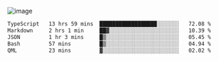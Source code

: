 ![image](https://github-profile-trophy.vercel.app/?username=CMOISDEAD&theme=oldie&row=1&no-frame=true&no-bg=true&margin-w=15&margin-h=15)
<!--START_SECTION:waka-->

```txt
TypeScript   13 hrs 59 mins  ██████████████████░░░░░░░   72.08 %
Markdown     2 hrs 1 min     ██▓░░░░░░░░░░░░░░░░░░░░░░   10.39 %
JSON         1 hr 3 mins     █▒░░░░░░░░░░░░░░░░░░░░░░░   05.45 %
Bash         57 mins         █▒░░░░░░░░░░░░░░░░░░░░░░░   04.94 %
QML          23 mins         ▓░░░░░░░░░░░░░░░░░░░░░░░░   02.02 %
```

<!--END_SECTION:waka--> 
